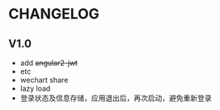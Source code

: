 # CHANGELOG

## V1.0

   + add ~~angular2-jwt~~
   + etc
   + wechart share
   + lazy load
   + 登录状态及信息存储，应用退出后，再次启动，避免重新登录
   
   